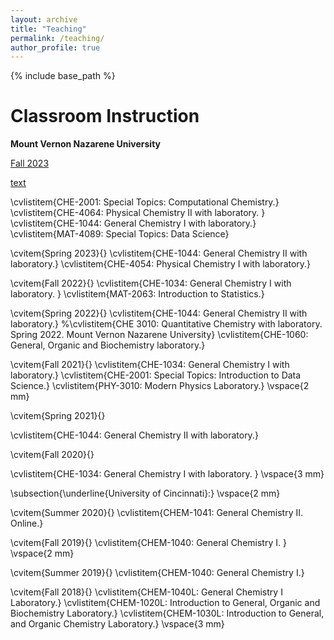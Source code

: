 ```yaml
---
layout: archive
title: "Teaching"
permalink: /teaching/
author_profile: true
---
```


{% include base_path %}

Classroom Instruction
======

**Mount Vernon Nazarene University**

 <u>Fall 2023</u>

<ins>text</ins>

\cvlistitem{CHE-2001: Special Topics: Computational Chemistry.}
\cvlistitem{CHE-4064: Physical Chemistry II with laboratory. }
\cvlistitem{CHE-1044: General Chemistry I with laboratory.}
\cvlistitem{MAT-4089: Special Topics: Data Science}

\cvitem{Spring 2023}{}
\cvlistitem{CHE-1044: General Chemistry II with laboratory.}
\cvlistitem{CHE-4054: Physical Chemistry I with laboratory.}

\cvitem{Fall 2022}{}
\cvlistitem{CHE-1034: General Chemistry I with laboratory. }
\cvlistitem{MAT-2063: Introduction to Statistics.}

\cvitem{Spring 2022}{}
\cvlistitem{CHE-1044: General Chemistry II with laboratory.}
%\cvlistitem{CHE 3010: Quantitative Chemistry with laboratory. Spring 2022. Mount Vernon Nazarene University}
\cvlistitem{CHE-1060: General, Organic and Biochemistry laboratory.}

\cvitem{Fall 2021}{}
\cvlistitem{CHE-1034: General Chemistry I with laboratory.}
\cvlistitem{CHE-2001: Special Topics: Introduction to Data Science.}
\cvlistitem{PHY-3010: Modern Physics Laboratory.}
\vspace{2 mm}

\cvitem{Spring 2021}{}

\cvlistitem{CHE-1044: General Chemistry II with laboratory.}

\cvitem{Fall 2020}{}

\cvlistitem{CHE-1034: General Chemistry I with laboratory. }
\vspace{3 mm}

\subsection{\underline{University of Cincinnati}:}
\vspace{2 mm}

\cvitem{Summer 2020}{}
\cvlistitem{CHEM-1041: General Chemistry II. Online.}

\cvitem{Fall 2019}{}
\cvlistitem{CHEM-1040: General Chemistry I. }
\vspace{2 mm}

\cvitem{Summer 2019}{}
\cvlistitem{CHEM-1040: General Chemistry I.}

\cvitem{Fall 2018}{}
\cvlistitem{CHEM-1040L: General Chemistry I Laboratory.}
\cvlistitem{CHEM-1020L: Introduction to General, Organic and Biochemistry Laboratory.}
\cvlistitem{CHEM-1030L: Introduction to General, and Organic Chemistry Laboratory.}
\vspace{3 mm}
